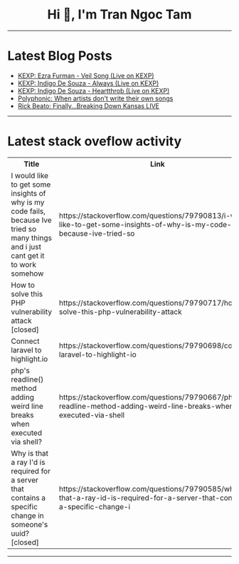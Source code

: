 <h1 align="center">Hi 👋, I'm Tran Ngoc Tam</h1>

---

# Latest Blog Posts 
<!-- BLOG-POST-LIST:START -->
- [KEXP: Ezra Furman - Veil Song &lpar;Live on KEXP&rpar;](https://dev.to/music_youtube/kexp-ezra-furman-veil-song-live-on-kexp-535k)
- [KEXP: Indigo De Souza - Always &lpar;Live on KEXP&rpar;](https://dev.to/music_youtube/kexp-indigo-de-souza-always-live-on-kexp-9d1)
- [KEXP: Indigo De Souza - Heartthrob &lpar;Live on KEXP&rpar;](https://dev.to/music_youtube/kexp-indigo-de-souza-heartthrob-live-on-kexp-32gm)
- [Polyphonic: When artists don&#39;t write their own songs](https://dev.to/music_youtube/polyphonic-when-artists-dont-write-their-own-songs-moc)
- [Rick Beato: Finally…Breaking Down Kansas LIVE](https://dev.to/music_youtube/rick-beato-finallybreaking-down-kansas-live-1nn5)
<!-- BLOG-POST-LIST:END -->

---

# Latest stack oveflow activity
<table>
  <tr><th>Title</th><th>Link</th></tr>
  <!-- STACKOVERFLOW:START --><tr><td>I would like to get some insights of why is my code fails, because Ive tried so many things and i just cant get it to work somehow</td><td>https://stackoverflow.com/questions/79790813/i-would-like-to-get-some-insights-of-why-is-my-code-fails-because-ive-tried-so</td></tr><tr><td>How to solve this PHP vulnerability attack [closed]</td><td>https://stackoverflow.com/questions/79790717/how-to-solve-this-php-vulnerability-attack</td></tr><tr><td>Connect laravel to highlight.io</td><td>https://stackoverflow.com/questions/79790698/connect-laravel-to-highlight-io</td></tr><tr><td>php&#39;s readline&lpar;&rpar; method adding weird line breaks when executed via shell?</td><td>https://stackoverflow.com/questions/79790667/phps-readline-method-adding-weird-line-breaks-when-executed-via-shell</td></tr><tr><td>Why is that a ray I&#39;d is required for a server that contains a specific change in someone&#39;s uuid? [closed]</td><td>https://stackoverflow.com/questions/79790585/why-is-that-a-ray-id-is-required-for-a-server-that-contains-a-specific-change-i</td></tr><!-- STACKOVERFLOW:END -->
</table>

---


